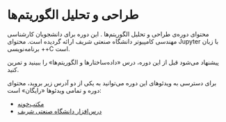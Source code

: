 # طراحی و تحلیل الگوریتم‌ها
محتوای دوره‌ی طراحی و تحلیل الگوریتم‌ها
.
این دوره برای دانشجویان کارشناسی مهندسی کامپیوتر دانشگاه صنعتی شریف ارائه گردیده است. محتوای Jupyter با زبان برنامه‌نویسی ++C است.

پیشنهاد می‌شود قبل از این دوره، درس «داده‌ساختارها و الگوریتم‌ها» را ببینید و تمرین کنید. 

برای دسترسی به ویدئوهای این دوره می‌توانید به یکی از دو آدرس زیر بروید، محتوای دوره و تمامی ویدئوها «رایگان» است:
* [مکتب‌خونه](https://maktabkhooneh.org/course/آموزش-طراحی-الگوریتم-دکتر-شریفی-زارچی-mk662)
* [درس‌افزار دانشگاه صنعتی شریف](https://ocw.sharif.edu/course/id/267)

